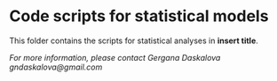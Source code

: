 # Code scripts for statistical models

This folder contains the scripts for statistical analyses in __insert title__.

_For more information, please contact Gergana Daskalova gndaskalova@gmail.com_
